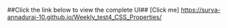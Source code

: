 ##Click the link below to view the complete UI##
[Click me] https://surya-annadurai-10.github.io/Weekly_test4_CSS_Properties/
